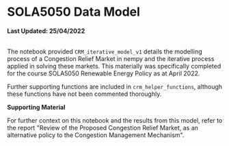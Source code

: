 # SOLA5050 Data Model

**Last Updated: 25/04/2022**

<br>The notebook provided <code>CRM_iterative_model_v1</code> details the modelling process of a Congestion Relief Market in nempy and the iterative process applied in solving these markets. This materially was specifically completed for the course SOLA5050 Renewable Energy Policy as at April 2022.

Further supporting functions are included in <code>crm_helper_functions</code>, although these functions have not been commented thoroughly.


**Supporting Material**

For further context on this notebook and the results from this model, refer to the report "Review of the Proposed Congestion Relief Market, as an alternative policy to the Congestion Management Mechanism".

